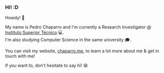 ### Hi! :D

Howdy! :wave:   

My name is Pedro Chaparro and I'm currently a Research Investigator @ [Instituto Superior Técnico](https://tecnico.ulisboa.pt/en/) :computer:.  
I'm also studying Computer Science in the same university :mortar_board:.

You can visit my website, [chaparro.me](https://chaparro.me), to learn a lot more about me & get in touch with me!

If you want to, don't hesitate to say hi! :smile:
